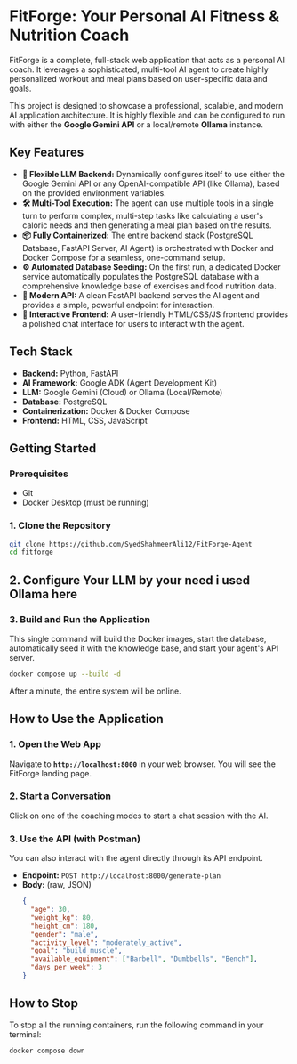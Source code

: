 # FitForge: Your Personal AI Fitness & Nutrition Coach

FitForge is a complete, full-stack web application that acts as a personal AI coach. It leverages a sophisticated, multi-tool AI agent to create highly personalized workout and meal plans based on user-specific data and goals.

This project is designed to showcase a professional, scalable, and modern AI application architecture. It is highly flexible and can be configured to run with either the **Google Gemini API** or a local/remote **Ollama** instance.

## Key Features

* **🤖 Flexible LLM Backend:** Dynamically configures itself to use either the Google Gemini API or any OpenAI-compatible API (like Ollama), based on the provided environment variables.
* **🛠️ Multi-Tool Execution:** The agent can use multiple tools in a single turn to perform complex, multi-step tasks like calculating a user's caloric needs and then generating a meal plan based on the results.
* **📦 Fully Containerized:** The entire backend stack (PostgreSQL Database, FastAPI Server, AI Agent) is orchestrated with Docker and Docker Compose for a seamless, one-command setup.
* **⚙️ Automated Database Seeding:** On the first run, a dedicated Docker service automatically populates the PostgreSQL database with a comprehensive knowledge base of exercises and food nutrition data.
* **🔗 Modern API:** A clean FastAPI backend serves the AI agent and provides a simple, powerful endpoint for interaction.
* **🎨 Interactive Frontend:** A user-friendly HTML/CSS/JS frontend provides a polished chat interface for users to interact with the agent.

## Tech Stack

* **Backend:** Python, FastAPI
* **AI Framework:** Google ADK (Agent Development Kit)
* **LLM:** Google Gemini (Cloud) or Ollama (Local/Remote)
* **Database:** PostgreSQL
* **Containerization:** Docker & Docker Compose
* **Frontend:** HTML, CSS, JavaScript

## Getting Started

### Prerequisites
* Git
* Docker Desktop (must be running)

### 1. Clone the Repository
```bash
git clone https://github.com/SyedShahmeerAli12/FitForge-Agent
cd fitforge
```

## 2. Configure Your LLM by your need i used Ollama here



### 3. Build and Run the Application
This single command will build the Docker images, start the database, automatically seed it with the knowledge base, and start your agent's API server.
```bash
docker compose up --build -d
```
After a minute, the entire system will be online.

## How to Use the Application

### 1. Open the Web App
Navigate to **`http://localhost:8000`** in your web browser. You will see the FitForge landing page.

### 2. Start a Conversation
Click on one of the coaching modes to start a chat session with the AI.

### 3. Use the API (with Postman)
You can also interact with the agent directly through its API endpoint.

* **Endpoint:** `POST http://localhost:8000/generate-plan`
* **Body:** (raw, JSON)
    ```json
    {
      "age": 30,
      "weight_kg": 80,
      "height_cm": 180,
      "gender": "male",
      "activity_level": "moderately_active",
      "goal": "build_muscle",
      "available_equipment": ["Barbell", "Dumbbells", "Bench"],
      "days_per_week": 3
    }
    ```

## How to Stop
To stop all the running containers, run the following command in your terminal:
```bash
docker compose down

